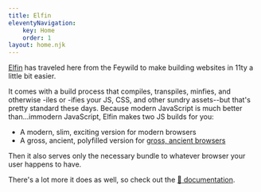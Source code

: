 ```yaml
---
title: Elfin
eleventyNavigation:
    key: Home
    order: 1
layout: home.njk
---
```

[Elfin](/about) has traveled here from the Feywild to make building websites in 11ty a little bit easier.

It comes with a build process that compiles, transpiles, minfies, and otherwise -iles or -ifies your JS, CSS, and other sundry assets--but that's pretty standard these days.
Because modern JavaScript is much better than...immodern JavaScript, Elfin makes two JS builds for you:

- A modern, slim, exciting version for modern browsers
- A gross, ancient, polyfilled version for [gross, ancient browsers](https://en.wikipedia.org/wiki/Internet_Explorer_11)

Then it also serves only the necessary bundle to whatever browser your user happens to have.

There's a lot more it does as well, so check out the [:scroll: documentation](/docs/).